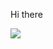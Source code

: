Hi there

<a href="https://wakatime.com"><img src="https://wakatime.com/share/@98dea8b9-a022-490c-becb-ce73ff18e71d/1cc5caa0-6efa-40b1-9bcc-12204103d134.png" /></a>
